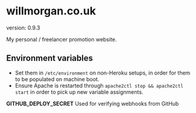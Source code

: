 willmorgan.co.uk
================

version: 0.9.3

My personal / freelancer promotion website.

## Environment variables
* Set them in `/etc/environment` on non-Heroku setups, in order for them to be populated on machine boot.
* Ensure Apache is restarted through `apache2ctl stop && apache2ctl start` in order to pick up new variable assignments.

**GITHUB_DEPLOY_SECRET**    Used for verifying webhooks from GitHub
